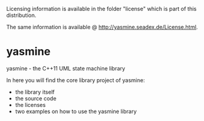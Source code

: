 Licensing information is available in the folder "license" which is part of this distribution.

The same information is available @ http://yasmine.seadex.de/License.html.


# yasmine
yasmine - the C++11 UML state machine library

In here you will find the core library project of yasmine: 
* the library itself
* the source code
* the licenses
* two examples on how to use the yasmine library
